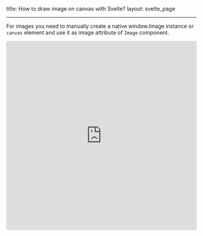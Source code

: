 title: How to draw image on canvas with Svelte?
layout: svelte_page

---

For images you need to manually create a native window.Image instance or `canvas` element and use it as image attribute of `Image` component.

<iframe src="https://codesandbox.io/embed/github/konvajs/site/tree/master/svelte-demos/images?hidenavigation=1&view=split&fontsize=10&module=/App.svelte" style="width:100%; height:500px; border:0; border-radius: 4px; overflow:hidden;" sandbox="allow-modals allow-forms allow-popups allow-scripts allow-same-origin"></iframe>
